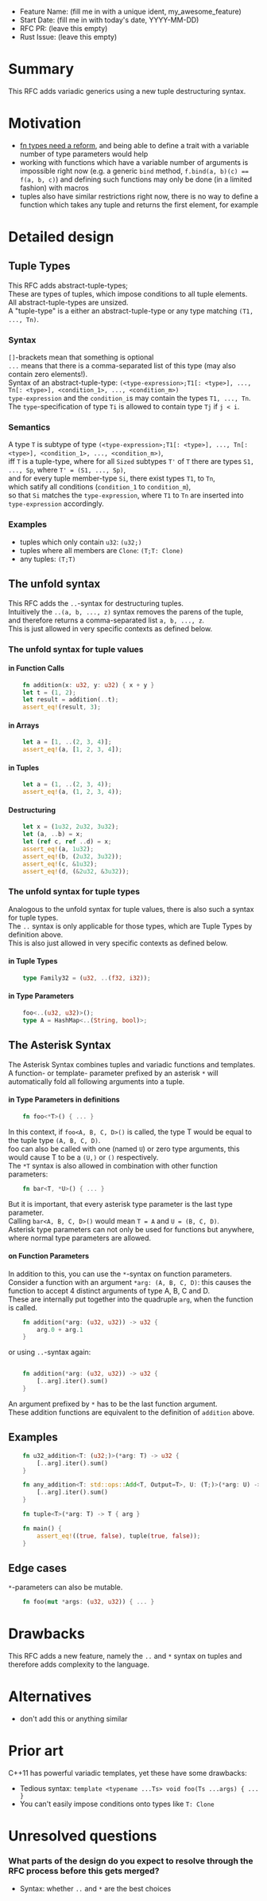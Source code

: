 - Feature Name: (fill me in with a unique ident, my_awesome_feature)
- Start Date: (fill me in with today's date, YYYY-MM-DD)
- RFC PR: (leave this empty)
- Rust Issue: (leave this empty)

# Summary
[summary]: #summary

This RFC adds variadic generics using a new tuple destructuring syntax.

# Motivation
[motivation]: #motivation

* [fn types need a reform](http://smallcultfollowing.com/babysteps/blog/2013/10/10/fn-types-in-rust/), and being able to define a trait with a variable number of type parameters would help
* working with functions which have a variable number of arguments is impossible right now (e.g. a generic `bind` method, `f.bind(a, b)(c) == f(a, b, c)`) and defining such functions may only be done (in a limited fashion) with macros
* tuples also have similar restrictions right now, there is no way to define a function which takes any tuple and returns the first element, for example

# Detailed design
[detailed-design]: #detailed-design

## Tuple Types

This RFC adds abstract-tuple-types;<br />
These are types of tuples, which impose conditions to all tuple elements.<br />
All abstract-tuple-types are unsized.<br />
A "tuple-type" is a either an abstract-tuple-type or any type matching `(T1, ..., Tn)`.
### Syntax
`[]`-brackets mean that something is optional<br />
`...` means that there is a comma-separated list of this type (may also contain zero elements!).<br />
Syntax of an abstract-tuple-type: `(<type-expression>;T1[: <type>], ..., Tn[: <type>], <condition_1>, ..., <condition_m>)`<br />
`type-expression` and the `condition_i`s may contain the types `T1, ..., Tn`.
The `type`-specification of type `Ti` is allowed to contain type `Tj` if `j < i`.
### Semantics
A type `T` is subtype of type `(<type-expression>;T1[: <type>], ..., Tn[: <type>], <condition_1>, ..., <condition_m>)`,<br />
iff `T` is a tuple-type, where for all `Sized` subtypes `T'` of `T` there are types `S1, ..., Sp`, where `T' = (S1, ..., Sp)`,<br />
and for every tuple member-type `Si`, there exist types `T1`, to `Tn`,<br />
which satify all conditions (`condition_1` to `condition_m`),<br />
so that `Si` matches the `type-expression`, where `T1` to `Tn` are inserted into `type-expression` accordingly.
### Examples
- tuples which only contain `u32`: `(u32;)`
- tuples where all members are `Clone`: `(T;T: Clone)`
- any tuples: `(T;T)`

## The unfold syntax

This RFC adds the `..`-syntax for destructuring tuples.<br />
Intuitively the `..(a, b, ..., z)` syntax removes the parens of the tuple,<br />
and therefore returns a comma-separated list `a, b, ..., z`.<br />
This is just allowed in very specific contexts as defined below.

### The unfold syntax for tuple values

#### in Function Calls
```rust
    fn addition(x: u32, y: u32) { x + y }
    let t = (1, 2);
    let result = addition(..t);
    assert_eq!(result, 3);
```
#### in Arrays
```rust
    let a = [1, ..(2, 3, 4)];
    assert_eq!(a, [1, 2, 3, 4]);
```
#### in Tuples
```rust
    let a = (1, ..(2, 3, 4));
    assert_eq!(a, (1, 2, 3, 4));
```
#### Destructuring
```rust
	let x = (1u32, 2u32, 3u32);
	let (a, ..b) = x;
	let (ref c, ref ..d) = x;
	assert_eq!(a, 1u32);
	assert_eq!(b, (2u32, 3u32));
	assert_eq!(c, &1u32);
	assert_eq!(d, (&2u32, &3u32));
```

### The unfold syntax for tuple types

Analogous to the unfold syntax for tuple values, there is also such a syntax for tuple types.<br />
The `..` syntax is only applicable for those types, which are Tuple Types by definition above.<br />
This is also just allowed in very specific contexts as defined below.

#### in Tuple Types
```rust
    type Family32 = (u32, ..(f32, i32));
```
#### in Type Parameters
```rust
    foo<..(u32, u32)>();
    type A = HashMap<..(String, bool)>;
```
## The Asterisk Syntax

The Asterisk Syntax combines tuples and variadic functions and templates.
A function- or template- parameter prefixed by an asterisk `*` will automatically fold all following arguments into a tuple.

#### in Type Parameters in definitions
```rust
    fn foo<*T>() { ... }
```
In this context, if `foo<A, B, C, D>()` is called, the type T would be equal to the tuple type `(A, B, C, D)`.<br />
foo can also be called with one (named `U`) or zero type arguments, this would cause T to be a `(U,)` or `()` respectively.<br />
The `*T` syntax is also allowed in combination with other function parameters:
```rust
    fn bar<T, *U>() { ... }
```
But it is important, that every asterisk type parameter is the last type parameter.<br />
Calling `bar<A, B, C, D>()` would mean `T = A` and `U = (B, C, D)`.<br />
Asterisk type parameters can not only be used for functions but anywhere, where normal type parameters are allowed.

#### on Function Parameters
In addition to this, you can use the `*`-syntax on function parameters.<br />
Consider a function with an argument `*arg: (A, B, C, D)`: this causes the function to accept 4 distinct arguments of type A, B, C and D.<br />
These are internally put together into the quadruple `arg`, when the function is called.
```rust
    fn addition(*arg: (u32, u32)) -> u32 {
        arg.0 + arg.1
    }
```
or using `..`-syntax again:
```rust

    fn addition(*arg: (u32, u32)) -> u32 {
        [..arg].iter().sum()
    }
```
An argument prefixed by `*` has to be the last function argument.<br />
These addition functions are equivalent to the definition of `addition` above.

## Examples
```rust
    fn u32_addition<T: (u32;)>(*arg: T) -> u32 {
        [..arg].iter().sum()
    }

    fn any_addition<T: std::ops::Add<T, Output=T>, U: (T;)>(*arg: U) -> T
        [..arg].iter().sum()
    }

    fn tuple<T>(*arg: T) -> T { arg }

    fn main() {
        assert_eq!((true, false), tuple(true, false));
    }
```

## Edge cases
`*`-parameters can also be mutable.
```rust
    fn foo(mut *args: (u32, u32)) { ... }
```

# Drawbacks
[drawbacks]: #drawbacks

This RFC adds a new feature, namely the `..` and `*` syntax on tuples and therefore adds complexity to the language.

# Alternatives
[rationale-and-alternatives]: #rationale-and-alternatives

- don't add this or anything similar

# Prior art
[prior-art]: #prior-art

C++11 has powerful variadic templates, yet these have some drawbacks:
- Tedious syntax: `template <typename ...Ts> void foo(Ts ...args) { ... }`
- You can't easily impose conditions onto types like `T: Clone`

# Unresolved questions
[unresolved-questions]: #unresolved-questions

### What parts of the design do you expect to resolve through the RFC process before this gets merged?
- Syntax: whether `..` and `*` are the best choices
